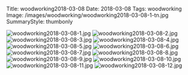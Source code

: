 Title: woodworking2018-03-08
Date: 2018-03-08
Tags: woodworking
Image: /images/woodworking/woodworking2018-03-08-1-tn.jpg
SummaryStyle: thumbonly

![woodworking2018-03-08-1.jpg]({static}/images/woodworking/woodworking2018-03-08-1.jpg)
![woodworking2018-03-08-2.jpg]({static}/images/woodworking/woodworking2018-03-08-2.jpg)
![woodworking2018-03-08-3.jpg]({static}/images/woodworking/woodworking2018-03-08-3.jpg)
![woodworking2018-03-08-4.jpg]({static}/images/woodworking/woodworking2018-03-08-4.jpg)
![woodworking2018-03-08-5.jpg]({static}/images/woodworking/woodworking2018-03-08-5.jpg)
![woodworking2018-03-08-6.jpg]({static}/images/woodworking/woodworking2018-03-08-6.jpg)
![woodworking2018-03-08-7.jpg]({static}/images/woodworking/woodworking2018-03-08-7.jpg)
![woodworking2018-03-08-8.jpg]({static}/images/woodworking/woodworking2018-03-08-8.jpg)
![woodworking2018-03-08-9.jpg]({static}/images/woodworking/woodworking2018-03-08-9.jpg)
![woodworking2018-03-08-10.jpg]({static}/images/woodworking/woodworking2018-03-08-10.jpg)
![woodworking2018-03-08-11.jpg]({static}/images/woodworking/woodworking2018-03-08-11.jpg)
![woodworking2018-03-08-12.jpg]({static}/images/woodworking/woodworking2018-03-08-12.jpg)
